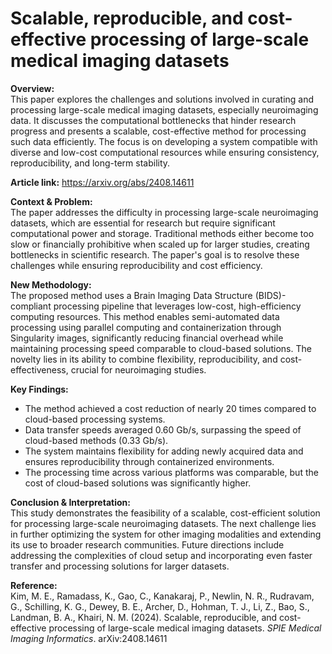 # Scalable, reproducible, and cost-effective processing of large-scale medical imaging datasets

**Overview:**  
This paper explores the challenges and solutions involved in curating and processing large-scale medical imaging datasets, especially neuroimaging data. It discusses the computational bottlenecks that hinder research progress and presents a scalable, cost-effective method for processing such data efficiently. The focus is on developing a system compatible with diverse and low-cost computational resources while ensuring consistency, reproducibility, and long-term stability.

**Article link:** https://arxiv.org/abs/2408.14611

**Context & Problem:**  
The paper addresses the difficulty in processing large-scale neuroimaging datasets, which are essential for research but require significant computational power and storage. Traditional methods either become too slow or financially prohibitive when scaled up for larger studies, creating bottlenecks in scientific research. The paper's goal is to resolve these challenges while ensuring reproducibility and cost efficiency.

**New Methodology:**  
The proposed method uses a Brain Imaging Data Structure (BIDS)-compliant processing pipeline that leverages low-cost, high-efficiency computing resources. This method enables semi-automated data processing using parallel computing and containerization through Singularity images, significantly reducing financial overhead while maintaining processing speed comparable to cloud-based solutions. The novelty lies in its ability to combine flexibility, reproducibility, and cost-effectiveness, crucial for neuroimaging studies.

**Key Findings:**  
- The method achieved a cost reduction of nearly 20 times compared to cloud-based processing systems.
- Data transfer speeds averaged 0.60 Gb/s, surpassing the speed of cloud-based methods (0.33 Gb/s).
- The system maintains flexibility for adding newly acquired data and ensures reproducibility through containerized environments.
- The processing time across various platforms was comparable, but the cost of cloud-based solutions was significantly higher.

**Conclusion & Interpretation:**  
This study demonstrates the feasibility of a scalable, cost-efficient solution for processing large-scale neuroimaging datasets. The next challenge lies in further optimizing the system for other imaging modalities and extending its use to broader research communities. Future directions include addressing the complexities of cloud setup and incorporating even faster transfer and processing solutions for larger datasets.

**Reference:**  
Kim, M. E., Ramadass, K., Gao, C., Kanakaraj, P., Newlin, N. R., Rudravam, G., Schilling, K. G., Dewey, B. E., Archer, D., Hohman, T. J., Li, Z., Bao, S., Landman, B. A., Khairi, N. M. (2024). Scalable, reproducible, and cost-effective processing of large-scale medical imaging datasets. *SPIE Medical Imaging Informatics*. arXiv:2408.14611
